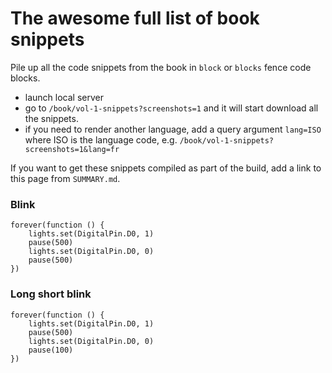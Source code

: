 # The awesome full list of book snippets

Pile up all the code snippets from the book in ``block`` or ``blocks`` fence code blocks.

* launch local server
* go to ``/book/vol-1-snippets?screenshots=1`` and it will start download all the snippets.
* if you need to render another language, add a query argument ``lang=ISO`` where ISO is the language code, e.g. ``/book/vol-1-snippets?screenshots=1&lang=fr``

If you want to get these snippets compiled as part of the build, add a link to this page from ``SUMMARY.md``.

### Blink

```blocks
forever(function () {
    lights.set(DigitalPin.D0, 1)
    pause(500)
    lights.set(DigitalPin.D0, 0)
    pause(500)
})
```

### Long short blink

```blocks
forever(function () {
    lights.set(DigitalPin.D0, 1)
    pause(500)
    lights.set(DigitalPin.D0, 0)
    pause(100)
})
```
